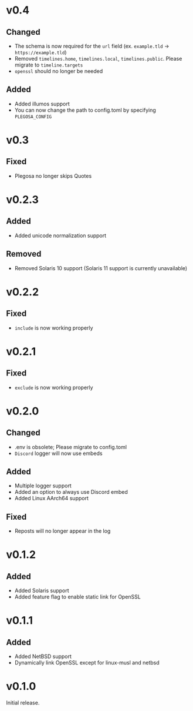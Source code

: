 # v0.4

## Changed

- The schema is now required for the `url` field (ex. `example.tld` → `https://example.tld`)
- Removed `timelines.home`, `timelines.local`, `timelines.public`. Please migrate to `timeline.targets`
- `openssl` should no longer be needed

## Added

- Added illumos support
- You can now change the path to config.toml by specifying `PLEGOSA_CONFIG`

# v0.3

## Fixed

- Plegosa no longer skips Quotes

# v0.2.3

## Added

- Added unicode normalization support

## Removed

- Removed Solaris 10 support (Solaris 11 support is currently unavailable)

# v0.2.2

## Fixed

- `include` is now working properly

# v0.2.1

## Fixed

- `exclude` is now working properly

# v0.2.0

## Changed

- .env is obsolete; Please migrate to config.toml
- `Discord` logger will now use embeds

## Added

- Multiple logger support
- Added an option to always use Discord embed
- Added Linux AArch64 support

## Fixed

- Reposts will no longer appear in the log

# v0.1.2

## Added

- Added Solaris support
- Added feature flag to enable static link for OpenSSL

# v0.1.1

## Added

- Added NetBSD support
- Dynamically link OpenSSL except for linux-musl and netbsd

# v0.1.0

Initial release.
